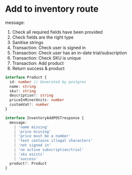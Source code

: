 # Add to inventory route

message:

1. Check all required fields have been provided
2. Check fields are the right type
3. Sanitise strings
4. Transaction: Check user is signed in
5. Transaction: Check user has an in-date trial/subscription
6. Transaction: Check SKU is unique
7. Transaction: Add product
8. Return success & product

```ts
interface Product {
  id: number // Generated by postgres
  name: string
  sku?: string
  description?: string
  priceInMinorUnits: number
  customVat?: number
}

interface InventoryAddPOSTresponse {
  message:
    | 'name missing'
    | 'price missing'
    | 'price must be a number'
    | 'text contains illegal characters'
    | 'not signed in'
    | 'no active subscription/trial'
    | 'sku exists'
    | 'success'
  product?: Product
}
```
